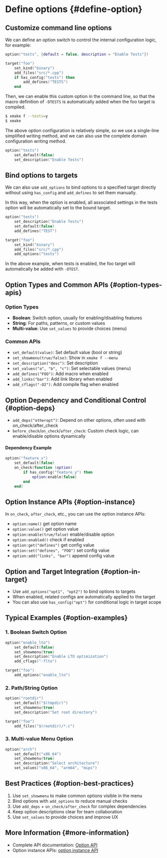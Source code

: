 # Define options {#define-option}

## Customize command line options

We can define an option switch to control the internal configuration logic, for example:

```lua
option("tests", {default = false, description = "Enable Tests"})

target("foo")
    set_kind("binary")
    add_files("src/*.cpp")
    if has_config("tests") then
        add_defines("TESTS")
    end
```

Then, we can enable this custom option in the command line, so that the macro definition of `-DTESTS` is automatically added when the foo target is compiled.

```sh
$ xmake f --tests=y
$ xmake
```

The above option configuration is relatively simple, so we use a single-line simplified writing method, and we can also use the complete domain configuration writing method.

```lua
option("tests")
    set_default(false)
    set_description("Enable Tests")
```

## Bind options to targets

We can also use `add_options` to bind options to a specified target directly without using `has_config` and `add_defines` to set them manually.

In this way, when the option is enabled, all associated settings in the tests option will be automatically set to the bound target.

```lua
option("tests")
    set_description("Enable Tests")
    set_default(false)
    add_defines("TEST")

target("foo")
    set_kind("binary")
    add_files("src/*.cpp")
    add_options("tests")
```

In the above example, when tests is enabled, the foo target will automatically be added with `-DTEST`.

## Option Types and Common APIs {#option-types-apis}

### Option Types

- **Boolean**: Switch option, usually for enabling/disabling features
- **String**: For paths, patterns, or custom values
- **Multi-value**: Use `set_values` to provide choices (menu)

### Common APIs

- `set_default(value)`: Set default value (bool or string)
- `set_showmenu(true/false)`: Show in `xmake f --menu`
- `set_description("desc")`: Set description
- `set_values("a", "b", "c")`: Set selectable values (menu)
- `add_defines("FOO")`: Add macro when enabled
- `add_links("bar")`: Add link library when enabled
- `add_cflags("-O2")`: Add compile flag when enabled

## Option Dependency and Conditional Control {#option-deps}

- `add_deps("otheropt")`: Depend on other options, often used with on_check/after_check
- `before_check`/`on_check`/`after_check`: Custom check logic, can enable/disable options dynamically

#### Dependency Example

```lua
option("feature_x")
    set_default(false)
    on_check(function (option)
        if has_config("feature_y") then
            option:enable(false)
        end
    end)
```

## Option Instance APIs {#option-instance}

In `on_check`, `after_check`, etc., you can use the option instance APIs:

- `option:name()` get option name
- `option:value()` get option value
- `option:enable(true/false)` enable/disable option
- `option:enabled()` check if enabled
- `option:get("defines")` get config value
- `option:set("defines", "FOO")` set config value
- `option:add("links", "bar")` append config value

## Option and Target Integration {#option-in-target}

- Use `add_options("opt1", "opt2")` to bind options to targets
- When enabled, related configs are automatically applied to the target
- You can also use `has_config("opt")` for conditional logic in target scope

## Typical Examples {#option-examples}

### 1. Boolean Switch Option

```lua
option("enable_lto")
    set_default(false)
    set_showmenu(true)
    set_description("Enable LTO optimization")
    add_cflags("-flto")

target("foo")
    add_options("enable_lto")
```

### 2. Path/String Option

```lua
option("rootdir")
    set_default("$(tmpdir)")
    set_showmenu(true)
    set_description("Set root directory")

target("foo")
    add_files("$(rootdir)/*.c")
```

### 3. Multi-value Menu Option

```lua
option("arch")
    set_default("x86_64")
    set_showmenu(true)
    set_description("Select architecture")
    set_values("x86_64", "arm64", "mips")
```

## Best Practices {#option-best-practices}

1. Use `set_showmenu` to make common options visible in the menu
2. Bind options with `add_options` to reduce manual checks
3. Use `add_deps` + `on_check/after_check` for complex dependencies
4. Keep option descriptions clear for team collaboration
5. Use `set_values` to provide choices and improve UX

## More Information {#more-information}

- Complete API documentation: [Option API](/api/description/configuration-option)
- Option instance APIs: [option instance API](/api/scripts/option-instance)
